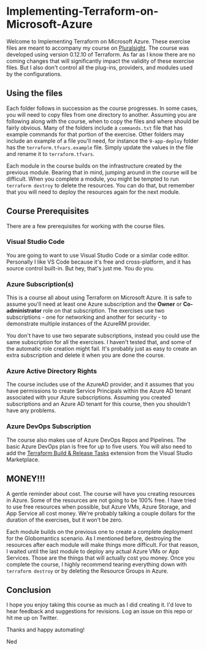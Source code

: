 # Implementing-Terraform-on-Microsoft-Azure

Welcome to Implementing Terraform on Microsoft Azure. These exercise files are meant to accompany my course on [Pluralsight](https://app.pluralsight.com/library/courses/implementing-terraform-microsoft-azure/).  The course was developed using version 0.12.10 of Terraform.  As far as I know there are no coming changes that will significantly impact the validity of these exercise files.  But I also don't control all the plug-ins, providers, and modules used by the configurations.

## Using the files

Each folder follows in succession as the course progresses. In some cases, you will need to copy files from one directory to another. Assuming you are following along with the course, when to copy the files and where should be fairly obvious. Many of the folders include a `commands.txt` file that has example commands for that portion of the exercise. Other folders may include an example of a file you'll need, for instance the `9-app-deploy` folder has the `terraform.tfvars.example` file. Simply update the values in the file and rename it to `terraform.tfvars`.

Each module in the course builds on the infrastructure created by the previous module. Bearing that in mind, jumping around in the course will be difficult. When you complete a module, you might be tempted to run `terraform destroy` to delete the resources. You can do that, but remember that you will need to deploy the resources again for the next module.

## Course Prerequisites

There are a few prerequisites for working with the course files.

### Visual Studio Code

You are going to want to use Visual Studio Code or a similar code editor. Personally I like VS Code because it's free and cross-platform, and it has source control built-in. But hey, that's just me. You do you.

### Azure Subscription(s)

This is a course all about using Terraform on Microsoft Azure. It is safe to assume you'll need at least one Azure subscription and the **Owner** or **Co-administrator** role on that subscription. The exercises use two subscriptions - one for networking and another for security - to demonstrate multiple instances of the AzureRM provider.

You don't have to use two separate subscriptions, instead you could use the same subscription for all the exercises. I haven't tested that, and some of the automatic role creation might fail. It's probably just as easy to create an extra subscription and delete it when you are done the course.

### Azure Active Directory Rights

The course includes use of the AzureAD provider, and it assumes that you have permissions to create Service Principals within the Azure AD tenant associated with your Azure subscriptions. Assuming you created subscriptions and an Azure AD tenant for this course, then you shouldn't have any problems.

### Azure DevOps Subscription

The course also makes use of Azure DevOps Repos and Pipelines. The basic Azure DevOps plan is free for up to five users. You will also need to add the [Terraform Build & Release Tasks](https://marketplace.visualstudio.com/items?itemName=charleszipp.azure-pipelines-tasks-terraform) extension from the Visual Studio Marketplace.

## MONEY!!!

A gentle reminder about cost. The course will have you creating resources in Azure.  Some of the resources are not going to be 100% free. I have tried to use free resources when possible, but Azure VMs, Azure Storage, and App Service all cost money. We're probably talking a couple dollars for the duration of the exercises, but it won't be zero.

Each module builds on the previous one to create a complete deployment for the Globomantics scenario. As I mentioned before, destroying the resources after each module will make things more difficult. For that reason, I waited until the last module to deploy any actual Azure VMs or App Services. Those are the things that will actually cost you money. Once you complete the course, I highly recommend tearing everything down with `terraform destroy` or by deleting the Resource Groups in Azure.

## Conclusion

I hope you enjoy taking this course as much as I did creating it.  I'd love to hear feedback and suggestions for revisions. Log an issue on this repo or hit me up on Twitter.

Thanks and happy automating!

Ned
